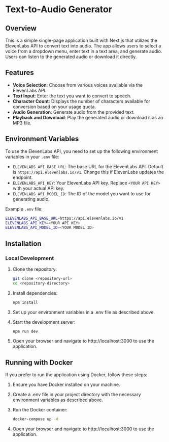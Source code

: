 # Text-to-Audio Generator

## Overview

This is a simple single-page application built with Next.js that utilizes the ElevenLabs API to convert text into audio. The app allows users to select a voice from a dropdown menu, enter text in a text area, and generate audio. Users can listen to the generated audio or download it directly.

## Features

- **Voice Selection**: Choose from various voices available via the ElevenLabs API.
- **Text Input**: Enter the text you want to convert to speech.
- **Character Count**: Displays the number of characters available for conversion based on your usage quota.
- **Audio Generation**: Generate audio from the provided text.
- **Playback and Download**: Play the generated audio or download it as an MP3 file.

## Environment Variables

To use the ElevenLabs API, you need to set up the following environment variables in your `.env` file:

- `ELEVENLABS_API_BASE_URL`: The base URL for the ElevenLabs API. Default is `https://api.elevenlabs.io/v1`. Change this if ElevenLabs updates the endpoint.
- `ELEVENLABS_API_KEY`: Your ElevenLabs API key. Replace `<YOUR API KEY>` with your actual API key.
- `ELEVENLABS_API_MODEL_ID`: The ID of the model you want to use for generating audio.

Example `.env` file:

```bash
ELEVENLABS_API_BASE_URL=https://api.elevenlabs.io/v1
ELEVENLABS_API_KEY=<YOUR API KEY>
ELEVENLABS_API_MODEL_ID=<YOUR MODEL ID>
```

## Installation

### Local Development

1. Clone the repository:

   ```bash
   git clone <repository-url>
   cd <repository-directory>
   ```

2. Install dependencies:

   ```bash
   npm install
   ```

3. Set up your environment variables in a .env file as described above.

4. Start the development server:

   ```bash
   npm run dev
   ```

5. Open your browser and navigate to http://localhost:3000 to use the application.

## Running with Docker

If you prefer to run the application using Docker, follow these steps:

1. Ensure you have Docker installed on your machine.

2. Create a .env file in your project directory with the necessary environment variables as described above.

3. Run the Docker container:

   ```bash
   docker-compose up -d
   ```

4. Open your browser and navigate to http://localhost:3000 to use the application.
